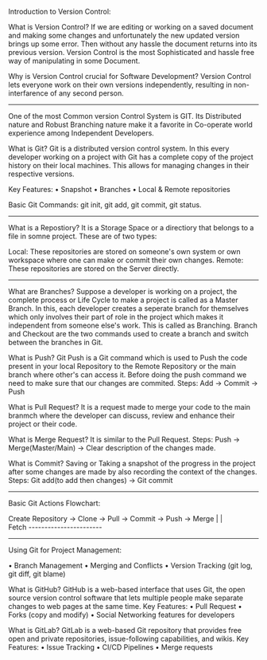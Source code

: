 Introduction to Version Control:

What is Version Control?
If we are editing or working on a saved document and making some changes and unfortunately the new updated version brings up some error. Then without any hassle 
the document returns into its previous version. Version Control is the most Sophisticated and hassle free way of manipulating in some Document.

Why is Version Control crucial for Software Development?
Version Control lets everyone work on their own versions independently, resulting in non-interfarence of any second person.

********************************************************************

One of the most Common version Control System is GIT. Its Distributed nature and Robust Branching nature make it a favorite in Co-operate world experience among Independent Developers.

What is Git?
Git is a distributed version control system. In this every developer working on a project with Git has a complete copy of the project history on their local machines. This allows for managing changes in 
their respective versions.

Key Features:
• Snapshot
• Branches
• Local & Remote repositories

Basic Git Commands: git init, git add, git commit, git status.

********************************************************************

What is a Repostiory?
It is a Storage Space or a directiory that belongs to a file in somne project. These are of two types:

Local: These repositories are stored on someone's own system or own workspace where one can make or commit their own changes.
Remote: These repositories are stored on the Server directly.

********************************************************************

What are Branches?
Suppose a developer is working on a project, the complete process or Life Cycle to make a project is called as a Master Branch. In this, each developer creates a seperate branch for themselves 
which only involves their part of role in the project which makes it independent from someone else's work. This is called as Branching.
Branch and Checkout are the two commands used to create a branch and switch between the branches in Git.

What is Push?
Git Push is a Git command which is used to Push the code present in your local Repository to the Remote Repository or the main branch where other's can access it.
Before doing the push command we need to make sure that our changes are commited.
Steps: Add -> Commit -> Push

What is Pull Request?
It is a request made to merge your code to the main branmch where the developer can discuss, review and enhance their project or their code.

What is Merge Request?
It is similar to the Pull Request.
Steps: Push -> Merge(Master/Main) -> Clear description of the changes made.

What is Commit?
Saving or Taking a snapshot of the progress in the project after some changes are made by also recording the context of the changes.
Steps: Git add(to add then changes) -> Git commit

*********************************************************************

Basic Git Actions Flowchart:

Create Repository -> Clone -> Pull -> Commit -> Push -> Merge
                                |                         |         
                              Fetch -----------------------          

*********************************************************************

Using Git for Project Management:

•  Branch Management
•  Merging and Conflicts
•  Version Tracking (git log, git diff, git blame)


What is GitHub?
GitHub is a web-based interface that uses Git, the open source version control software that lets multiple people make separate changes to web pages at the same time.
Key Features:
  •  Pull Request
  •  Forks  (copy and modify)
  •  Social Networking features for developers

What is GitLab?
GitLab is a web-based Git repository that provides free open and private repositories, issue-following capabilities, and wikis.
Key Features:
  •  Issue Tracking
  •  CI/CD Pipelines
  •  Merge requests


















